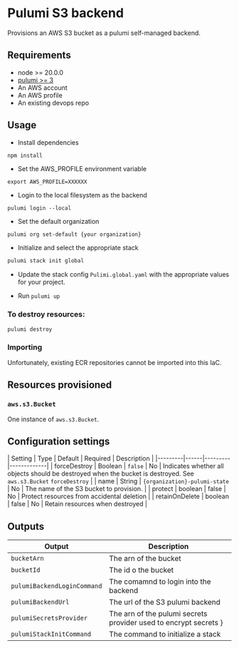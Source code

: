 # Pulumi S3 backend

Provisions an AWS S3 bucket as a pulumi self-managed backend.

## Requirements

* node >= 20.0.0
* [pulumi >= 3](https://www.pulumi.com/docs/install/)
* An AWS account
* An AWS profile
* An existing devops repo

## Usage

* Install dependencies 

```
npm install
```

* Set the AWS_PROFILE environment variable

```
export AWS_PROFILE=XXXXXX
```


* Login to the local filesystem as the backend

```
pulumi login --local
```

* Set the default organization 

```bash
pulumi org set-default {your organization}
```

* Initialize and select the appropriate stack

```bash
pulumi stack init global
```

* Update the stack config `Pulimi.global.yaml` with the appropriate values for your project.

* Run `pulumi up`

### To destroy resources:

```
pulumi destroy
```

### Importing

Unfortunately, existing ECR repositories cannot be imported into this IaC.

## Resources provisioned

### `aws.s3.Bucket` 

One instance of `aws.s3.Bucket`.

## Configuration settings

| Setting | Type | Default | Required | Description |
|---------|------|---------|-------------|
| forceDestroy | Boolean | `false` | No | Indicates whether all objects should be destroyed when the bucket is destroyed. See `aws.s3.Bucket` `forceDestroy` |
| name | String | `{organization}-pulumi-state` | No | The name of the S3 bucket to provision.  |
| protect | boolean | false | No | Protect resources from accidental deletion |
| retainOnDelete | boolean | false | No | Retain resources when destroyed |


## Outputs


| Output | Description |
|--------|-------------|
| `bucketArn` | The arn of the bucket  |
| `bucketId` | The id o the bucket |
| `pulumiBackendLoginCommand` | The comamnd to login into the backend |
| `pulumiBackendUrl` | The url of the S3 pulumi backend |
| `pulumiSecretsProvider` | The arn of the pulumi secrets provider used to encrypt secrets }
| `pulumiStackInitCommand` |  The command to initialize a stack |

